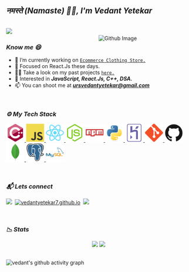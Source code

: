 ## ***नमस्ते (Namaste) 🙏🏻, I'm Vedant Yetekar***
</br>

<!-- <img src="https://user-images.githubusercontent.com/54361799/108709847-4409a300-7539-11eb-8481-274ec80833a1.png" style='margin-right:"1200px";margin-left:250px;'/> -->
<img src="https://raw.githubusercontent.com/halfrost/halfrost/master/icons/header_.png"/>


</br>


<img width="50%" align="right" alt="Github Image" src="https://raw.githubusercontent.com/onimur/.github/master/.resources/git-header.svg" />

### ***Know me 😄***

- 🔭 I’m currently working on [`Ecommerce Clothing Store.`](https://crwnclthng.netlify.app/)
- 🎯 Focused on React.Js these days.
- 👨‍💻 Take a look on my past projects [`here.`](https://github.com/vedantyetekar7/)
- 💬 Interested in ***JavaScript, React.Js, C++, DSA.***
- 📫 You can shoot me at ***ursvedantyetekar@gmail.com***


</br>


### ***⚙️ My Tech Stack***
<p align="left">
       <a href="https://devdocs.io/cpp/" target="_blank"> 
        <code><img src="https://raw.githubusercontent.com/devicons/devicon/2809b567852a4648062a2d3e7c1c531367458c0b/icons/cplusplus/cplusplus-original.svg" alt="c++" width="50" height="50"/></code> 
    </a>  
    <a href="https://www.javascript.com/" target="_blank"> 
        <code><img src="https://raw.githubusercontent.com/devicons/devicon/2809b567852a4648062a2d3e7c1c531367458c0b/icons/javascript/javascript-original.svg" alt="JavaScript" width="50" height="50"/></code> 
    </a> 
    <a href="https://reactjs.org/" target="_blank"> 
        <code><img src="https://raw.githubusercontent.com/devicons/devicon/2809b567852a4648062a2d3e7c1c531367458c0b/icons/react/react-original.svg" alt="ReactJS" width="50" height="50"/></code> 
    </a> 
        <a href="https://nodejs.org/" target="_blank"> 
        <code><img src="https://raw.githubusercontent.com/devicons/devicon/2809b567852a4648062a2d3e7c1c531367458c0b/icons/nodejs/nodejs-original.svg" alt="NodeJS" width="50" height="50"/></code> 
    </a> 
        <a href="https://www.npmjs.com/" target="_blank"> 
        <code><img src="https://raw.githubusercontent.com/devicons/devicon/2809b567852a4648062a2d3e7c1c531367458c0b/icons/npm/npm-original-wordmark.svg" alt="NPM" width="50" height="50"/></code> 
    </a> 
    <a href="https://www.python.org/" target="_blank"> 
        <code><img src="https://raw.githubusercontent.com/devicons/devicon/2809b567852a4648062a2d3e7c1c531367458c0b/icons/python/python-original.svg" alt="python" width="50" height="50"/></code> 
    </a> 
    <a href="https://www.heroku.com/" target="_blank"> 
        <code><img src="https://raw.githubusercontent.com/devicons/devicon/2809b567852a4648062a2d3e7c1c531367458c0b/icons/heroku/heroku-original.svg" alt="heroku" width="50" height="50"/></code> 
    </a> 
    <a href="https://git-scm.com/" target="_blank"> 
        <code><img src="https://raw.githubusercontent.com/devicons/devicon/2809b567852a4648062a2d3e7c1c531367458c0b/icons/git/git-original.svg" alt="git" width="50" height="50"/></code> 
    </a> 
    <a href="https://github.com/" target="_blank"> 
        <code><img src="https://raw.githubusercontent.com/devicons/devicon/2809b567852a4648062a2d3e7c1c531367458c0b/icons/github/github-original.svg" alt="github" width="50" height="50"/></code> 
    </a> 
    <a href="https://www.mongodb.com/" target="_blank"> 
        <code><img src="https://raw.githubusercontent.com/devicons/devicon/2809b567852a4648062a2d3e7c1c531367458c0b/icons/mongodb/mongodb-original.svg" alt="mongodb" width="50" height="50"/></code> 
    </a> 
    <a href="https://www.postgresql.org/" target="_blank"> 
        <code><img src="https://raw.githubusercontent.com/devicons/devicon/2809b567852a4648062a2d3e7c1c531367458c0b/icons/postgresql/postgresql-original.svg" alt="PostgreSQL" width="50" height="50"/></code> 
    </a> 
    <a href="https://www.mysql.com/" target="_blank"> 
        <code><img src="https://raw.githubusercontent.com/devicons/devicon/2809b567852a4648062a2d3e7c1c531367458c0b/icons/mysql/mysql-original-wordmark.svg" alt="mysql" width="50" height="50"/></code> 
    </a> 
</p>

</br>


### ***📬 Lets connect***
<p align="left"> 
<a href="https://www.linkedin.com/in/vedant-yetekar-497949218"><img src="https://img.shields.io/badge/-Vedant%20Yetekar-0077B5?style=for-the-badge&logo=Linkedin&logoColor=white"/></a>&nbsp
<a href="https://vedantyetekar.netlify.app/" target="_blank"><img src="https://img.shields.io/website?label=vedantyetekar7.github.io&style=for-the-badge&up_color=9FEF00&url=https%3A%2F%2Fvedantyetekar7.github.io" alt="vedantyetekar7.github.io" /></a>&nbsp
   <a href="mailto:ursvedantyetekar@gmail.com">
    <img src="https://img.shields.io/badge/-Gmail-c14438?style=for-the-badge&logo=Gmail&logoColor=white&link=mailto:ursvedantyetekar@gmail.com" />
  </a>
</p>


</br>


### ***📉 Stats***
           
<div align="center">
  <img width="48%" src="https://github-readme-stats.vercel.app/api?username=vedantyetekar7&show_icons=true&theme=tokyonight" />
  <img width="48%" src="https://github-readme-streak-stats.herokuapp.com/?user=vedantyetekar7&theme=tokyonight" />
</div>

<br/>  

![vedant's github activity graph](https://activity-graph.herokuapp.com/graph?username=vedantyetekar7&theme=nord") 

